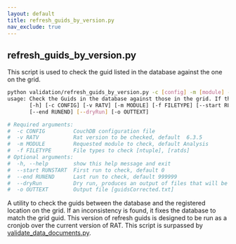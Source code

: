 ```yaml
---
layout: default
title: refresh_guids_by_version.py 
nav_exclude: true
---
```


## refresh_guids_by_version.py 

This script is used to check the guid listed in the database against the one on the grid. 

```bash
python validation/refresh_guids_by_version.py -c [config] -m [module] -v [version] -f [fileType] -o [list of corrected documents] 
usage: Check the Guids in the database against those in the grid. If the database is incorrect, replace the old guid with the correct guid.
       [-h] [-c CONFIG] [-v RATV] [-m MODULE] [-f FILETYPE] [--start RUNSTART]
       [--end RUNEND] [--dryRun] [-o OUTTEXT]

# Required arguments:
#  -c CONFIG         CouchDB configuration file
#  -v RATV           Rat version to be checked, default  6.3.5
#  -m MODULE         Requested module to check, default Analysis
#  -f FILETYPE       File types to check [ntuple], [ratds]
# Optional arguments:
#  -h, --help        show this help message and exit
#  --start RUNSTART  First run to check, default 0
#  --end RUNEND      Last run to check, default 999999
#  --dryRun          Dry run, produces an output of files that will be corrected.
#  -o OUTTEXT        Output file [guidsCorrected.txt]
```

A utility to check the guids between the database and the registered location on the grid. If an inconsistency is found, it fixes the database to match the grid guid. This version of refresh guids is designed to be run as a cronjob over the current version of RAT. This script is surpassed by [validate_data_documents.py](./validate_data_documents_py.md). 
